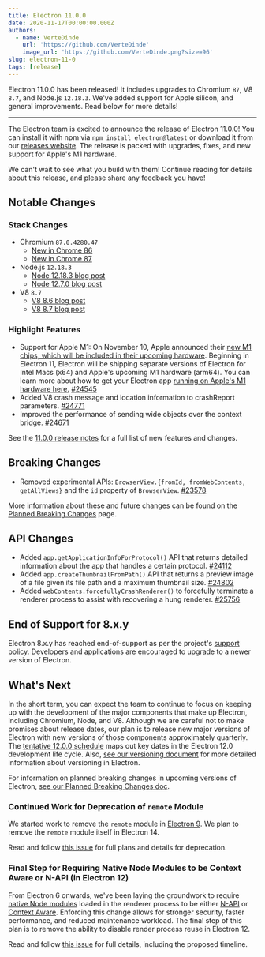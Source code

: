 ```yaml
---
title: Electron 11.0.0
date: 2020-11-17T00:00:00.000Z
authors:
  - name: VerteDinde
    url: 'https://github.com/VerteDinde'
    image_url: 'https://github.com/VerteDinde.png?size=96'
slug: electron-11-0
tags: [release]
---
```


Electron 11.0.0 has been released! It includes upgrades to Chromium `87`, V8 `8.7`, and Node.js `12.18.3`. We've added support for Apple silicon, and general improvements. Read below for more details!

<!-- truncate -->

---

The Electron team is excited to announce the release of Electron 11.0.0! You can install it with npm via `npm install electron@latest` or download it from our [releases website](https://electronjs.org/releases/stable). The release is packed with upgrades, fixes, and new support for Apple's M1 hardware.

We can't wait to see what you build with them! Continue reading for details about this release, and please share any feedback you have!

## Notable Changes

### Stack Changes

- Chromium `87.0.4280.47`
  - [New in Chrome 86](https://developers.google.com/web/updates/2020/10/nic86)
  - [New in Chrome 87](https://developers.google.com/web/updates/2020/11/nic87)
- Node.js `12.18.3`
  - [Node 12.18.3 blog post](https://nodejs.org/en/blog/release/v12.18.3/)
  - [Node 12.7.0 blog post](https://nodejs.org/en/blog/release/v12.17.0/)
- V8 `8.7`
  - [V8 8.6 blog post](https://v8.dev/blog/v8-release-86)
  - [V8 8.7 blog post](https://v8.dev/blog/v8-release-87)

### Highlight Features

- Support for Apple M1: On November 10, Apple announced their [new M1 chips, which will be included in their upcoming hardware](https://www.apple.com/newsroom/2020/11/apple-unleashes-m1/). Beginning in Electron 11, Electron will be shipping separate versions of Electron for Intel Macs (x64) and Apple's upcoming M1 hardware (arm64). You can learn more about how to get your Electron app [running on Apple's M1 hardware here.](https://www.electronjs.org/blog/apple-silicon) [#24545](https://github.com/electron/electron/pull/24545)
- Added V8 crash message and location information to crashReport parameters. [#24771](https://github.com/electron/electron/pull/24771)
- Improved the performance of sending wide objects over the context bridge. [#24671](https://github.com/electron/electron/pull/24671)

See the [11.0.0 release notes](https://github.com/electron/electron/releases/tag/v11.0.0) for a full list of new features and changes.

## Breaking Changes

- Removed experimental APIs: `BrowserView.{fromId, fromWebContents, getAllViews}` and the `id` property of `BrowserView`. [#23578](https://github.com/electron/electron/pull/23578)

More information about these and future changes can be found on the [Planned Breaking Changes](https://github.com/electron/electron/blob/master/docs/breaking-changes.md) page.

## API Changes

- Added `app.getApplicationInfoForProtocol()` API that returns detailed information about the app that handles a certain protocol. [#24112](https://github.com/electron/electron/pull/24112)
- Added `app.createThumbnailFromPath()` API that returns a preview image of a file given its file path and a maximum thumbnail size. [#24802](https://github.com/electron/electron/pull/24802)
- Added `webContents.forcefullyCrashRenderer()` to forcefully terminate a renderer process to assist with recovering a hung renderer. [#25756](https://github.com/electron/electron/pull/25756)

## End of Support for 8.x.y

Electron 8.x.y has reached end-of-support as per the project's [support policy](https://electronjs.org/docs/tutorial/support#supported-versions). Developers and applications are encouraged to upgrade to a newer version of Electron.

## What's Next

In the short term, you can expect the team to continue to focus on keeping up with the development of the major components that make up Electron, including Chromium, Node, and V8. Although we are careful not to make promises about release dates, our plan is to release new major versions of Electron with new versions of those components approximately quarterly. The [tentative 12.0.0 schedule](https://electronjs.org/docs/tutorial/electron-timelines) maps out key dates in the Electron 12.0 development life cycle. Also, [see our versioning document](https://electronjs.org/docs/tutorial/electron-versioning) for more detailed information about versioning in Electron.

For information on planned breaking changes in upcoming versions of Electron, [see our Planned Breaking Changes doc](https://github.com/electron/electron/blob/master/docs/breaking-changes.md).

### Continued Work for Deprecation of `remote` Module

We started work to remove the `remote` module in [Electron 9](https://www.electronjs.org/blog/electron-9-0). We plan to remove the `remote` module itself in Electron 14.

Read and follow [this issue](https://github.com/electron/electron/issues/21408) for full plans and details for deprecation.

### Final Step for Requiring Native Node Modules to be Context Aware or N-API (in Electron 12)

From Electron 6 onwards, we've been laying the groundwork to require [native Node modules](https://nodejs.org/api/addons.html) loaded in the renderer process to be either [N-API](https://nodejs.org/api/n-api.html) or [Context Aware](https://nodejs.org/api/addons.html#addons_context_aware_addons). Enforcing this change allows for stronger security, faster performance, and reduced maintenance workload. The final step of this plan is to remove the ability to disable render process reuse in Electron 12.

Read and follow [this issue](https://github.com/electron/electron/issues/18397) for full details, including the proposed timeline.
